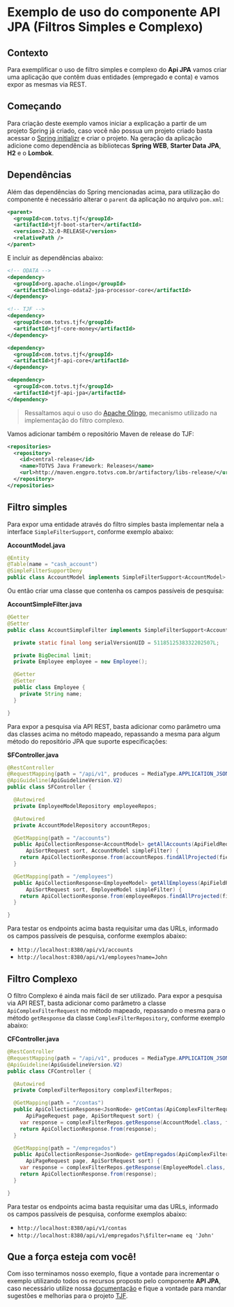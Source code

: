 # Exemplo de uso do componente API JPA (Filtros Simples e Complexo)

## Contexto

Para exemplificar o uso de filtro simples e complexo do **Api JPA** vamos criar uma aplicação que contêm duas entidades (empregado e conta) e vamos expor as mesmas via REST.

## Começando

Para criação deste exemplo vamos iniciar a explicação a partir de um projeto Spring já criado, caso você não possua um projeto criado basta acessar o [Spring initializr](https://start.spring.io/) e criar o projeto. Na geração da aplicação adicione como dependência as bibliotecas **Spring WEB**, **Starter Data JPA**, **H2** e o **Lombok**.

## Dependências

Além das dependências do Spring mencionadas acima, para utilização do componente é necessário alterar o `parent` da aplicação no arquivo `pom.xml`:

```xml
<parent>
  <groupId>com.totvs.tjf</groupId>
  <artifactId>tjf-boot-starter</artifactId>
  <version>2.32.0-RELEASE</version>
  <relativePath />
</parent>
```

E incluir as dependências abaixo:

```xml
<!-- ODATA -->
<dependency>
  <groupId>org.apache.olingo</groupId>
  <artifactId>olingo-odata2-jpa-processor-core</artifactId>
</dependency>

<!-- TJF -->
<dependency>
  <groupId>com.totvs.tjf</groupId>
  <artifactId>tjf-core-money</artifactId>
</dependency>

<dependency>
  <groupId>com.totvs.tjf</groupId>
  <artifactId>tjf-api-core</artifactId>
</dependency>

<dependency>
  <groupId>com.totvs.tjf</groupId>
  <artifactId>tjf-api-jpa</artifactId>
</dependency>
```

> Ressaltamos aqui o uso do [Apache Olingo][apache-olingo], mecanismo utilizado na implementação do filtro complexo.

Vamos adicionar também o repositório Maven de release do TJF:

```xml
<repositories>
  <repository>
    <id>central-release</id>
    <name>TOTVS Java Framework: Releases</name>
    <url>http://maven.engpro.totvs.com.br/artifactory/libs-release/</url>
  </repository>
</repositories>
```

## Filtro simples

Para expor uma entidade através do filtro simples basta implementar nela a interface `SimpleFilterSupport`, conforme exemplo abaixo:

**AccountModel.java**

```java
@Entity
@Table(name = "cash_account")
@SimpleFilterSupportDeny
public class AccountModel implements SimpleFilterSupport<AccountModel> {}
```

Ou então criar uma classe que contenha os campos passíveis de pesquisa:

**AccountSimpleFilter.java**

```java
@Getter
@Setter
public class AccountSimpleFilter implements SimpleFilterSupport<AccountModel> {

  private static final long serialVersionUID = 5118512538332202507L;

  private BigDecimal limit;
  private Employee employee = new Employee();

  @Getter
  @Setter
  public class Employee {
    private String name;
  }

}
```

Para expor a pesquisa via API REST, basta adicionar como parâmetro uma das classes acima no método mapeado, repassando a mesma para algum método do repositório JPA que suporte especificações:

**SFController.java**

```java
@RestController
@RequestMapping(path = "/api/v1", produces = MediaType.APPLICATION_JSON_VALUE)
@ApiGuideline(ApiGuidelineVersion.V2)
public class SFController {

  @Autowired
  private EmployeeModelRepository employeeRepos;

  @Autowired
  private AccountModelRepository accountRepos;

  @GetMapping(path = "/accounts")
  public ApiCollectionResponse<AccountModel> getAllAccounts(ApiFieldRequest field, ApiPageRequest page,
      ApiSortRequest sort, AccountModel simpleFilter) {
    return ApiCollectionResponse.from(accountRepos.findAllProjected(field, page, sort, simpleFilter));
  }

  @GetMapping(path = "/employees")
  public ApiCollectionResponse<EmployeeModel> getAllEmployess(ApiFieldRequest field, ApiPageRequest page,
      ApiSortRequest sort, EmployeeModel simpleFilter) {
    return ApiCollectionResponse.from(employeeRepos.findAllProjected(field, page, sort, simpleFilter));
  }

}
```

Para testar os endpoints acima basta requisitar uma das URLs, informado os campos passíveis de pesquisa, conforme exemplos abaixo:

- `http://localhost:8380/api/v1/accounts`
- `http://localhost:8380/api/v1/employees?name=John`

## Filtro Complexo

O filtro Complexo é ainda mais fácil de ser utilizado. Para expor a pesquisa via API REST, basta adicionar como parâmetro a classe `ApiComplexFilterRequest` no método mapeado, repassando o mesma para o método `getResponse` da classe `ComplexFilterRepository`, conforme exemplo abaixo:

**CFController.java**

```java
@RestController
@RequestMapping(path = "/api/v1", produces = MediaType.APPLICATION_JSON_VALUE)
@ApiGuideline(ApiGuidelineVersion.V2)
public class CFController {

  @Autowired
  private ComplexFilterRepository complexFilterRepos;

  @GetMapping(path = "/contas")
  public ApiCollectionResponse<JsonNode> getContas(ApiComplexFilterRequest filter, ApiFieldRequest field,
      ApiPageRequest page, ApiSortRequest sort) {
    var response = complexFilterRepos.getResponse(AccountModel.class, filter, field, page, sort);
    return ApiCollectionResponse.from(response);
  }

  @GetMapping(path = "/empregados")
  public ApiCollectionResponse<JsonNode> getEmpregados(ApiComplexFilterRequest filter, ApiFieldRequest field,
      ApiPageRequest page, ApiSortRequest sort) {
    var response = complexFilterRepos.getResponse(EmployeeModel.class, filter, field, page, sort);
    return ApiCollectionResponse.from(response);
  }

}
```

Para testar os endpoints acima basta requisitar uma das URLs, informado os campos passíveis de pesquisa, conforme exemplos abaixo:

- `http://localhost:8380/api/v1/contas`
- `http://localhost:8380/api/v1/empregados?\$filter=name eq 'John'`


## Que a força esteja com você!

Com isso terminamos nosso exemplo, fique a vontade para incrementar o exemplo utilizando todos os recursos proposto pelo componente **API JPA**, caso necessário utilize nossa [documentação](https://tjf.totvs.com.br/wiki/tjf-api-jpa) e fique a vontade para mandar sugestões e melhorias para o projeto [TJF](https://tjf.totvs.com.br/).

[apache-olingo]: https://olingo.apache.org/
